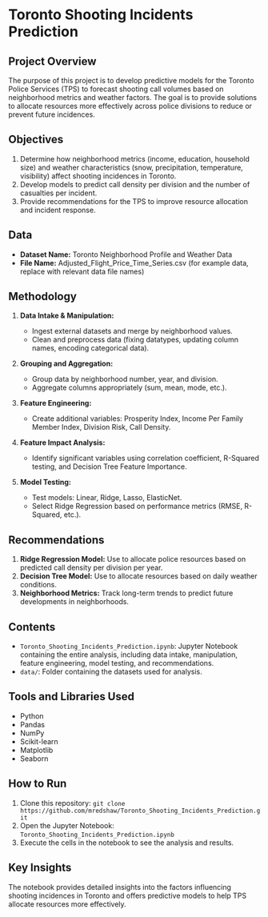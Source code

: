 # Toronto Shooting Incidents Prediction

## Project Overview
The purpose of this project is to develop predictive models for the Toronto Police Services (TPS) to forecast shooting call volumes based on neighborhood metrics and weather factors. The goal is to provide solutions to allocate resources more effectively across police divisions to reduce or prevent future incidences.

## Objectives
1. Determine how neighborhood metrics (income, education, household size) and weather characteristics (snow, precipitation, temperature, visibility) affect shooting incidences in Toronto.
2. Develop models to predict call density per division and the number of casualties per incident.
3. Provide recommendations for the TPS to improve resource allocation and incident response.

## Data
- **Dataset Name:** Toronto Neighborhood Profile and Weather Data
- **File Name:** Adjusted_Flight_Price_Time_Series.csv (for example data, replace with relevant data file names)

## Methodology
1. **Data Intake & Manipulation:**
   - Ingest external datasets and merge by neighborhood values.
   - Clean and preprocess data (fixing datatypes, updating column names, encoding categorical data).

2. **Grouping and Aggregation:**
   - Group data by neighborhood number, year, and division.
   - Aggregate columns appropriately (sum, mean, mode, etc.).

3. **Feature Engineering:**
   - Create additional variables: Prosperity Index, Income Per Family Member Index, Division Risk, Call Density.

4. **Feature Impact Analysis:**
   - Identify significant variables using correlation coefficient, R-Squared testing, and Decision Tree Feature Importance.

5. **Model Testing:**
   - Test models: Linear, Ridge, Lasso, ElasticNet.
   - Select Ridge Regression based on performance metrics (RMSE, R-Squared, etc.).

## Recommendations
1. **Ridge Regression Model:** Use to allocate police resources based on predicted call density per division per year.
2. **Decision Tree Model:** Use to allocate resources based on daily weather conditions.
3. **Neighborhood Metrics:** Track long-term trends to predict future developments in neighborhoods.

## Contents
- `Toronto_Shooting_Incidents_Prediction.ipynb`: Jupyter Notebook containing the entire analysis, including data intake, manipulation, feature engineering, model testing, and recommendations.
- `data/`: Folder containing the datasets used for analysis.

## Tools and Libraries Used
- Python
- Pandas
- NumPy
- Scikit-learn
- Matplotlib
- Seaborn

## How to Run
1. Clone this repository: `git clone https://github.com/mredshaw/Toronto_Shooting_Incidents_Prediction.git`
2. Open the Jupyter Notebook: `Toronto_Shooting_Incidents_Prediction.ipynb`
3. Execute the cells in the notebook to see the analysis and results.

## Key Insights
The notebook provides detailed insights into the factors influencing shooting incidences in Toronto and offers predictive models to help TPS allocate resources more effectively.

